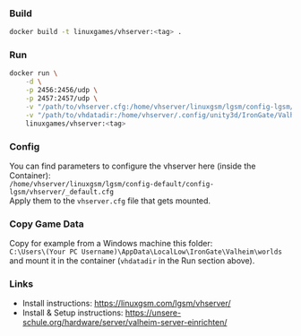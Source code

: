 ### Build
```bash
docker build -t linuxgames/vhserver:<tag> .
```

### Run
```bash
docker run \
    -d \
    -p 2456:2456/udp \
    -p 2457:2457/udp \
    -v "/path/to/vhserver.cfg:/home/vhserver/linuxgsm/lgsm/config-lgsm/vhserver/vhserver.cfg" \
    -v "/path/to/vhdatadir:/home/vhserver/.config/unity3d/IronGate/Valheim" \
    linuxgames/vhserver:<tag>
```

### Config
You can find parameters to configure the vhserver here (inside the Container):  
`/home/vhserver/linuxgsm/lgsm/config-default/config-lgsm/vhserver/_default.cfg`  
Apply them to the `vhserver.cfg` file that gets mounted.

### Copy Game Data
Copy for example from a Windows machine this folder:  
`C:\Users\(Your PC Username)\AppData\LocalLow\IronGate\Valheim\worlds`  
and mount it in the container (`vhdatadir` in the Run section above).

### Links
- Install instructions: https://linuxgsm.com/lgsm/vhserver/
- Install & Setup instructions: https://unsere-schule.org/hardware/server/valheim-server-einrichten/
